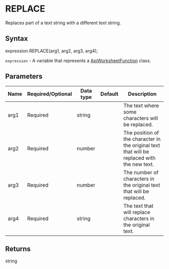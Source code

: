 # REPLACE

Replaces part of a text string with a different text string.

## Syntax

expression.REPLACE(arg1, arg2, arg3, arg4);

`expression` - A variable that represents a [ApiWorksheetFunction](../ApiWorksheetFunction.md) class.

## Parameters

| **Name** | **Required/Optional** | **Data type** | **Default** | **Description** |
| ------------- | ------------- | ------------- | ------------- | ------------- |
| arg1 | Required | string |  | The text where some characters will be replaced. |
| arg2 | Required | number |  | The position of the character in the original text that will be replaced with the new text. |
| arg3 | Required | number |  | The number of characters in the original text that will be replaced. |
| arg4 | Required | string |  | The text that will replace characters in the original text. |

## Returns

string